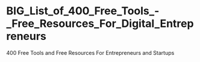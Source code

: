 # BIG_List_of_400_Free_Tools_-_Free_Resources_For_Digital_Entrepreneurs
400 Free Tools and Free Resources For Entrepreneurs and Startups
